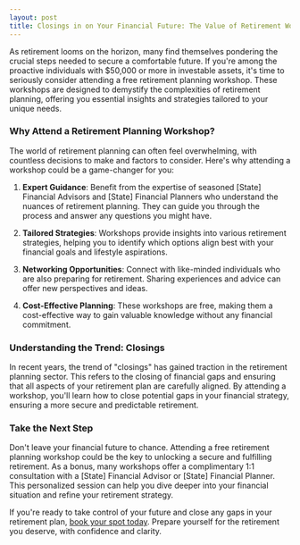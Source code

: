 ```yaml
---
layout: post
title: Closings in on Your Financial Future: The Value of Retirement Workshops
---
```



As retirement looms on the horizon, many find themselves pondering the crucial steps needed to secure a comfortable future. If you're among the proactive individuals with $50,000 or more in investable assets, it's time to seriously consider attending a free retirement planning workshop. These workshops are designed to demystify the complexities of retirement planning, offering you essential insights and strategies tailored to your unique needs.

### Why Attend a Retirement Planning Workshop?

The world of retirement planning can often feel overwhelming, with countless decisions to make and factors to consider. Here's why attending a workshop could be a game-changer for you:

1. **Expert Guidance**: Benefit from the expertise of seasoned [State] Financial Advisors and [State] Financial Planners who understand the nuances of retirement planning. They can guide you through the process and answer any questions you might have.

2. **Tailored Strategies**: Workshops provide insights into various retirement strategies, helping you to identify which options align best with your financial goals and lifestyle aspirations.

3. **Networking Opportunities**: Connect with like-minded individuals who are also preparing for retirement. Sharing experiences and advice can offer new perspectives and ideas.

4. **Cost-Effective Planning**: These workshops are free, making them a cost-effective way to gain valuable knowledge without any financial commitment.

### Understanding the Trend: Closings

In recent years, the trend of "closings" has gained traction in the retirement planning sector. This refers to the closing of financial gaps and ensuring that all aspects of your retirement plan are carefully aligned. By attending a workshop, you'll learn how to close potential gaps in your financial strategy, ensuring a more secure and predictable retirement.

### Take the Next Step

Don't leave your financial future to chance. Attending a free retirement planning workshop could be the key to unlocking a secure and fulfilling retirement. As a bonus, many workshops offer a complimentary 1:1 consultation with a [State] Financial Advisor or [State] Financial Planner. This personalized session can help you dive deeper into your financial situation and refine your retirement strategy.

If you're ready to take control of your future and close any gaps in your retirement plan, [book your spot today](https://workshopsforretirement.com). Prepare yourself for the retirement you deserve, with confidence and clarity.